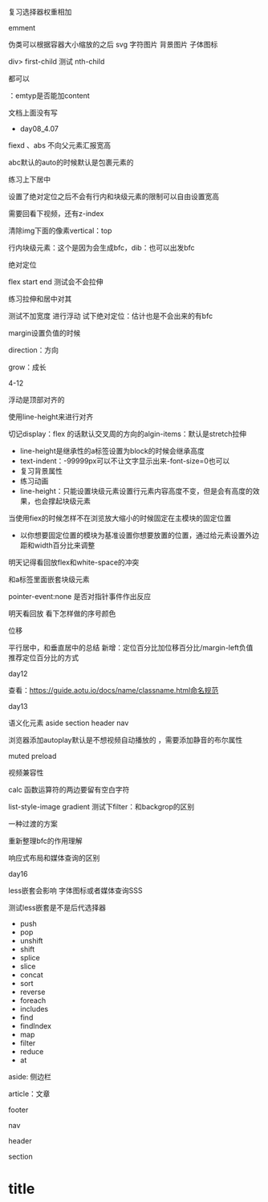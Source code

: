 

复习选择器权重相加

emment

伪类可以根据容器大小缩放的之后 svg 字符图片 背景图片 子体图标

div> first-child 测试 nth-child

都可以

：emtyp是否能加content

文档上面没有写

- day08_4.07

fiexd 、abs 不向父元素汇报宽高

abc默认的auto的时候默认是包裹元素的

练习上下居中

设置了绝对定位之后不会有行内和块级元素的限制可以自由设置宽高

需要回看下视频，还有z-index

清除img下面的像素vertical：top

行内块级元素：这个是因为会生成bfc，dib：也可以出发bfc

绝对定位

flex  start end  测试会不会拉伸

练习拉伸和居中对其

测试不加宽度 进行浮动  试下绝对定位：估计也是不会出来的有bfc

margin设置负值的时候

direction：方向

grow：成长

4-12

浮动是顶部对齐的

使用line-height来进行对齐

切记display：flex 的话默认交叉周的方向的algin-items：默认是stretch拉伸

- line-height是继承性的a标签设置为block的时候会继承高度
- text-indent：-99999px可以不让文字显示出来-font-size=0也可以
- 复习背景属性
- 练习动画
- line-height：只能设置块级元素设置行元素内容高度不变，但是会有高度的效果，也会撑起块级元素

当使用fiex的时候怎样不在浏览放大缩小的时候固定在主模块的固定位置

- 以你想要固定位置的模块为基准设置你想要放置的位置，通过给元素设置外边距和width百分比来调整



明天记得看回放flex和white-space的冲突

和a标签里面嵌套块级元素



pointer-event:none 是否对指针事件作出反应

明天看回放 看下怎样做的序号颜色



位移

平行居中，和垂直居中的总结 新增：定位百分比加位移百分比/margin-left负值 推荐定位百分比的方式



day12

查看：https://guide.aotu.io/docs/name/classname.html命名规范

day13

语义化元素 aside section header nav

浏览器添加autoplay默认是不想视频自动播放的 ，需要添加静音的布尔属性

muted preload

视频兼容性<source>

calc 函数运算符的两边要留有空白字符

list-style-image  gradient  测试下filter：和backgrop的区别

一种过渡的方案		

重新整理bfc的作用理解

响应式布局和媒体查询的区别

day16

less嵌套会影响 字体图标或者媒体查询SSS

测试less嵌套是不是后代选择器



- push
- pop
- unshift
- shift
- splice
- slice
- concat
- sort
- reverse
- foreach
- includes
- find
- findIndex
- map
- filter
- reduce
- at

aside: 侧边栏

article：文章

footer

nav

header

section

# title
